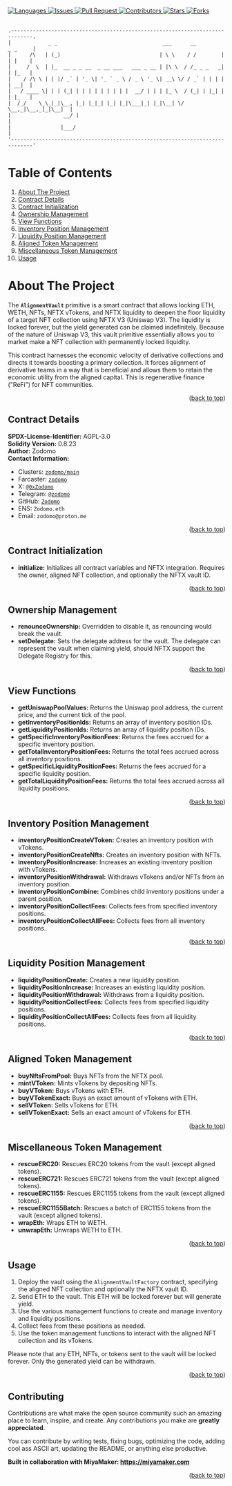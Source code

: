 <a id="readme-top"></a>

<a href="https://soliditylang.org/">
    <img alt="Languages" src="https://img.shields.io/github/languages/top/Zodomo/AlignmentVault?logo=solidity&style=flat" />
</a>
<a href="https://github.com/Zodomo/AlignmentVault/issues">
    <img alt="Issues" src="https://img.shields.io/github/issues/Zodomo/AlignmentVault?style=flat&color=0088ff" />
</a>
<a href="https://github.com/Zodomo/LayerZeroQuoter/pulls">
    <img alt="Pull Request" src="https://img.shields.io/github/issues-pr/Zodomo/AlignmentVault?style=flat&color=0088ff" />
</a>
<a href="https://github.com/Zodomo/AlignmentVault/graphs/contributors">
    <img alt="Contributors" src="https://img.shields.io/github/contributors/Zodomo/AlignmentVault?style=flat" />
</a>
<a href="">
    <img alt="Stars" src="https://img.shields.io/github/stars/Zodomo/AlignmentVault" />
</a>
<a href="">
    <img alt="Forks" src="https://img.shields.io/github/forks/Zodomo/AlignmentVault" />
</a>

<br />
<br />

    .-----------------------------------------------------------------------------.
    |            _ _                                  ___      __         _ _     |
    |      /\   | (_)                                | \ \    / /        | | |    |
    |     /  \  | |_  __ _ _ __  _ __ ___   ___ _ __ | |\ \  / /_ _ _   _| | |_   |
    |    / /\ \ | | |/ _` | '_ \| '_ ` _ \ / _ \ '_ \| __\ \/ / _` | | | | | __|  |
    |   / ____ \| | | (_| | | | | | | | | |  __/ | | | |_ \  / (_| | |_| | | |_   |
    |  /_/    \_\_|_|\__, |_| |_|_| |_| |_|\___|_| |_|\__| \/ \__,_|\__,_|_|\__|  |
    |                 __/ |                                                       |
    |                |___/                                                        |
    '-----------------------------------------------------------------------------'

# Table of Contents

  <ol>
    <li>
      <a href="#about-the-project">About The Project</a>
    </li>
    <li>
      <a href="#contract-details">Contract Details</a>
    </li>
    <li><a href="#contract-initialization">Contract Initialization</a></li>
    <li><a href="#ownership-management">Ownership Management</a></li>
    <li><a href="#view-functions">View Functions</a></li>
    <li><a href="#inventory-position-management">Inventory Position Management</a></li>
    <li><a href="#liquidity-position-management">Liquidity Position Management</a></li>
    <li><a href="#aligned-token-management">Aligned Token Management</a></li>
    <li><a href="#miscellaneous-token-management">Miscellaneous Token Management</a></li>
    <li><a href="#usage">Usage</a></li>
  </ol>

# About The Project

The **`AlignmentVault`** primitive is a smart contract that allows locking ETH, WETH, NFTs, NFTX vTokens, and NFTX liquidity to deepen the floor liquidity of a target NFT collection using NFTX V3 (Uniswap V3). The liquidity is locked forever, but the yield generated can be claimed indefinitely. Because of the nature of Uniswap V3, this vault primitive essentially allows you to market make a NFT collection with permanently locked liquidity.

This contract harnesses the economic velocity of derivative collections and directs it towards boosting a primary collection. It forces alignment of derivative teams in a way that is beneficial and allows them to retain the economic utility from the aligned capital. This is regenerative finance ("ReFi") for NFT communities.

<p align="right">(<a href="#readme-top">back to top</a>)</p>

## Contract Details

**SPDX-License-Identifier:** AGPL-3.0\
**Solidity Version:** 0.8.23\
**Author:** Zodomo\
**Contact Information:**

- Clusters: [`zodomo/main`](https://clusters.xyz/profile/zodomo/233)
- Farcaster: [`zodomo`](https://warpcast.com/zodomo)
- X: [`@0xZodomo`](https://twitter.com/0xZodomo)
- Telegram: [`@zodomo`](https://t.me/zodomo)
- GitHub: [`Zodomo`](https://github.com/Zodomo)
- ENS: `Zodomo.eth`
- Email: `zodomo@proton.me`

<p align="right">(<a href="#readme-top">back to top</a>)</p>

## Contract Initialization

- **initialize:** Initializes all contract variables and NFTX integration. Requires the owner, aligned NFT collection, and optionally the NFTX vault ID.

<p align="right">(<a href="#readme-top">back to top</a>)</p>

## Ownership Management

- **renounceOwnership:** Overridden to disable it, as renouncing would break the vault.
- **setDelegate:** Sets the delegate address for the vault. The delegate can represent the vault when claiming yield, should NFTX support the Delegate Registry for this.

<p align="right">(<a href="#readme-top">back to top</a>)</p>

## View Functions

- **getUniswapPoolValues:** Returns the Uniswap pool address, the current price, and the current tick of the pool.
- **getInventoryPositionIds:** Returns an array of inventory position IDs.
- **getLiquidityPositionIds:** Returns an array of liquidity position IDs.
- **getSpecificInventoryPositionFees:** Returns the fees accrued for a specific inventory position.
- **getTotalInventoryPositionFees:** Returns the total fees accrued across all inventory positions.
- **getSpecificLiquidityPositionFees:** Returns the fees accrued for a specific liquidity position.
- **getTotalLiquidityPositionFees:** Returns the total fees accrued across all liquidity positions.

<p align="right">(<a href="#readme-top">back to top</a>)</p>

## Inventory Position Management

- **inventoryPositionCreateVToken:** Creates an inventory position with vTokens.
- **inventoryPositionCreateNfts:** Creates an inventory position with NFTs.
- **inventoryPositionIncrease:** Increases an existing inventory position with vTokens.
- **inventoryPositionWithdrawal:** Withdraws vTokens and/or NFTs from an inventory position.
- **inventoryPositionCombine:** Combines child inventory positions under a parent position.
- **inventoryPositionCollectFees:** Collects fees from specified inventory positions.
- **inventoryPositionCollectAllFees:** Collects fees from all inventory positions.

<p align="right">(<a href="#readme-top">back to top</a>)</p>

## Liquidity Position Management

- **liquidityPositionCreate:** Creates a new liquidity position.
- **liquidityPositionIncrease:** Increases an existing liquidity position.
- **liquidityPositionWithdrawal:** Withdraws from a liquidity position.
- **liquidityPositionCollectFees:** Collects fees from specified liquidity positions.
- **liquidityPositionCollectAllFees:** Collects fees from all liquidity positions.

<p align="right">(<a href="#readme-top">back to top</a>)</p>

## Aligned Token Management

- **buyNftsFromPool:** Buys NFTs from the NFTX pool.
- **mintVToken:** Mints vTokens by depositing NFTs.
- **buyVToken:** Buys vTokens with ETH.
- **buyVTokenExact:** Buys an exact amount of vTokens with ETH.
- **sellVToken:** Sells vTokens for ETH.
- **sellVTokenExact:** Sells an exact amount of vTokens for ETH.

<p align="right">(<a href="#readme-top">back to top</a>)</p>

## Miscellaneous Token Management

- **rescueERC20:** Rescues ERC20 tokens from the vault (except aligned tokens).
- **rescueERC721:** Rescues ERC721 tokens from the vault (except aligned tokens).
- **rescueERC1155:** Rescues ERC1155 tokens from the vault (except aligned tokens).
- **rescueERC1155Batch:** Rescues a batch of ERC1155 tokens from the vault (except aligned tokens).
- **wrapEth:** Wraps ETH to WETH.
- **unwrapEth:** Unwraps WETH to ETH.

<p align="right">(<a href="#readme-top">back to top</a>)</p>

## Usage

1. Deploy the vault using the `AlignmentVaultFactory` contract, specifying the aligned NFT collection and optionally the NFTX vault ID.
2. Send ETH to the vault. This ETH will be locked forever but will generate yield.
3. Use the various management functions to create and manage inventory and liquidity positions.
4. Collect fees from these positions as needed.
5. Use the token management functions to interact with the aligned NFT collection and its vTokens.

Please note that any ETH, NFTs, or tokens sent to the vault will be locked forever. Only the generated yield can be withdrawn.

<p align="right">(<a href="#readme-top">back to top</a>)</p>

## Contributing

Contributions are what make the open source community such an amazing place to learn, inspire, and create. Any contributions you make are **greatly appreciated**.

You can contribute by writing tests, fixing bugs, optimizing the code, adding cool ass ASCII art, updating the README, or anything else productive.

**Built in collaboration with MiyaMaker: <a href="https://miyamaker.com">https://miyamaker.com</a>**

<p align="right">(<a href="#readme-top">back to top</a>)</p>
